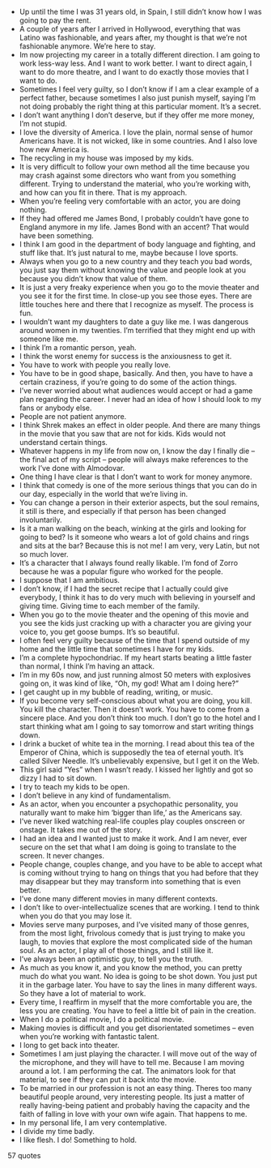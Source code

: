  - Up until the time I was 31 years old, in Spain, I still didn’t know how I was going to pay the rent.
 - A couple of years after I arrived in Hollywood, everything that was Latino was fashionable, and years after, my thought is that we’re not fashionable anymore. We’re here to stay.
 - Im now projecting my career in a totally different direction. I am going to work less-way less. And I want to work better. I want to direct again, I want to do more theatre, and I want to do exactly those movies that I want to do.
 - Sometimes I feel very guilty, so I don’t know if I am a clear example of a perfect father, because sometimes I also just punish myself, saying I’m not doing probably the right thing at this particular moment. It’s a secret.
 - I don’t want anything I don’t deserve, but if they offer me more money, I’m not stupid.
 - I love the diversity of America. I love the plain, normal sense of humor Americans have. It is not wicked, like in some countries. And I also love how new America is.
 - The recycling in my house was imposed by my kids.
 - It is very difficult to follow your own method all the time because you may crash against some directors who want from you something different. Trying to understand the material, who you’re working with, and how can you fit in there. That is my approach.
 - When you’re feeling very comfortable with an actor, you are doing nothing.
 - If they had offered me James Bond, I probably couldn’t have gone to England anymore in my life. James Bond with an accent? That would have been something.
 - I think I am good in the department of body language and fighting, and stuff like that. It’s just natural to me, maybe because I love sports.
 - Always when you go to a new country and they teach you bad words, you just say them without knowing the value and people look at you because you didn’t know that value of them.
 - It is just a very freaky experience when you go to the movie theater and you see it for the first time. In close-up you see those eyes. There are little touches here and there that I recognize as myself. The process is fun.
 - I wouldn’t want my daughters to date a guy like me. I was dangerous around women in my twenties. I’m terrified that they might end up with someone like me.
 - I think I’m a romantic person, yeah.
 - I think the worst enemy for success is the anxiousness to get it.
 - You have to work with people you really love.
 - You have to be in good shape, basically. And then, you have to have a certain craziness, if you’re going to do some of the action things.
 - I’ve never worried about what audiences would accept or had a game plan regarding the career. I never had an idea of how I should look to my fans or anybody else.
 - People are not patient anymore.
 - I think Shrek makes an effect in older people. And there are many things in the movie that you saw that are not for kids. Kids would not understand certain things.
 - Whatever happens in my life from now on, I know the day I finally die – the final act of my script – people will always make references to the work I’ve done with Almodovar.
 - One thing I have clear is that I don’t want to work for money anymore.
 - I think that comedy is one of the more serious things that you can do in our day, especially in the world that we’re living in.
 - You can change a person in their exterior aspects, but the soul remains, it still is there, and especially if that person has been changed involuntarily.
 - Is it a man walking on the beach, winking at the girls and looking for going to bed? Is it someone who wears a lot of gold chains and rings and sits at the bar? Because this is not me! I am very, very Latin, but not so much lover.
 - It’s a character that I always found really likable. I’m fond of Zorro because he was a popular figure who worked for the people.
 - I suppose that I am ambitious.
 - I don’t know, if I had the secret recipe that I actually could give everybody, I think it has to do very much with believing in yourself and giving time. Giving time to each member of the family.
 - When you go to the movie theater and the opening of this movie and you see the kids just cracking up with a character you are giving your voice to, you get goose bumps. It’s so beautiful.
 - I often feel very guilty because of the time that I spend outside of my home and the little time that sometimes I have for my kids.
 - I’m a complete hypochondriac. If my heart starts beating a little faster than normal, I think I’m having an attack.
 - I’m in my 60s now, and just running almost 50 meters with explosives going on, it was kind of like, “Oh, my god! What am I doing here?”
 - I get caught up in my bubble of reading, writing, or music.
 - If you become very self-conscious about what you are doing, you kill. You kill the character. Then it doesn’t work. You have to come from a sincere place. And you don’t think too much. I don’t go to the hotel and I start thinking what am I going to say tomorrow and start writing things down.
 - I drink a bucket of white tea in the morning. I read about this tea of the Emperor of China, which is supposedly the tea of eternal youth. It’s called Silver Needle. It’s unbelievably expensive, but I get it on the Web.
 - This girl said “Yes” when I wasn’t ready. I kissed her lightly and got so dizzy I had to sit down.
 - I try to teach my kids to be open.
 - I don’t believe in any kind of fundamentalism.
 - As an actor, when you encounter a psychopathic personality, you naturally want to make him ‘bigger than life,’ as the Americans say.
 - I’ve never liked watching real-life couples play couples onscreen or onstage. It takes me out of the story.
 - I had an idea and I wanted just to make it work. And I am never, ever secure on the set that what I am doing is going to translate to the screen. It never changes.
 - People change, couples change, and you have to be able to accept what is coming without trying to hang on things that you had before that they may disappear but they may transform into something that is even better.
 - I’ve done many different movies in many different contexts.
 - I don’t like to over-intellectualize scenes that are working. I tend to think when you do that you may lose it.
 - Movies serve many purposes, and I’ve visited many of those genres, from the most light, frivolous comedy that is just trying to make you laugh, to movies that explore the most complicated side of the human soul. As an actor, I play all of those things, and I still like it.
 - I’ve always been an optimistic guy, to tell you the truth.
 - As much as you know it, and you know the method, you can pretty much do what you want. No idea is going to be shot down. You just put it in the garbage later. You have to say the lines in many different ways. So they have a lot of material to work.
 - Every time, I reaffirm in myself that the more comfortable you are, the less you are creating. You have to feel a little bit of pain in the creation.
 - When I do a political movie, I do a political movie.
 - Making movies is difficult and you get disorientated sometimes – even when you’re working with fantastic talent.
 - I long to get back into theater.
 - Sometimes I am just playing the character. I will move out of the way of the microphone, and they will have to tell me. Because I am moving around a lot. I am performing the cat. The animators look for that material, to see if they can put it back into the movie.
 - To be married in our profession is not an easy thing. Theres too many beautiful people around, very interesting people. Its just a matter of really having-being patient and probably having the capacity and the faith of falling in love with your own wife again. That happens to me.
 - In my personal life, I am very contemplative.
 - I divide my time badly.
 - I like flesh. I do! Something to hold.

57 quotes
